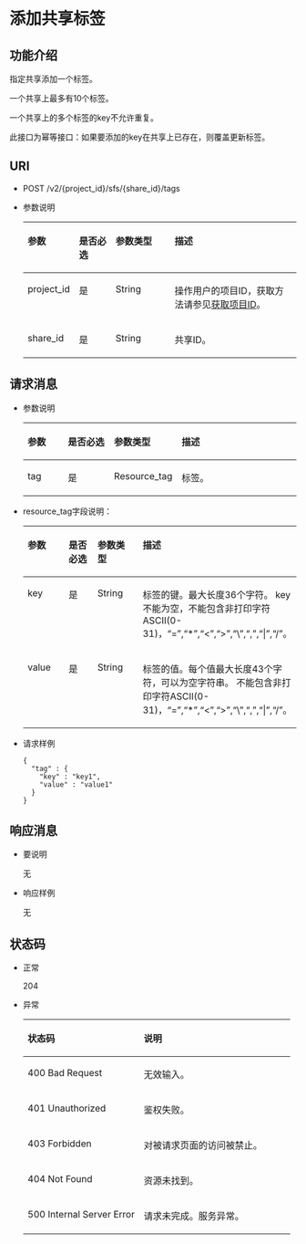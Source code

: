 # 添加共享标签<a name="ZH-CN_TOPIC_0171853653"></a>

## 功能介绍<a name="section10684447163819"></a>

指定共享添加一个标签。

一个共享上最多有10个标签。

一个共享上的多个标签的key不允许重复。

此接口为幂等接口：如果要添加的key在共享上已存在，则覆盖更新标签。

## URI<a name="section1665327514513"></a>

-   POST /v2/\{project\_id\}/sfs/\{share\_id\}/tags
-   参数说明

    <a name="table22021759152019"></a>
    <table><thead align="left"><tr id="row16139965152019"><th class="cellrowborder" valign="top" width="18.56%" id="mcps1.1.5.1.1"><p id="p17124101410431"><a name="p17124101410431"></a><a name="p17124101410431"></a>参数</p>
    </th>
    <th class="cellrowborder" valign="top" width="13.4%" id="mcps1.1.5.1.2"><p id="p1612415146430"><a name="p1612415146430"></a><a name="p1612415146430"></a>是否必选</p>
    </th>
    <th class="cellrowborder" valign="top" width="21.65%" id="mcps1.1.5.1.3"><p id="p312416148432"><a name="p312416148432"></a><a name="p312416148432"></a>参数类型</p>
    </th>
    <th class="cellrowborder" valign="top" width="46.39%" id="mcps1.1.5.1.4"><p id="p3124181464318"><a name="p3124181464318"></a><a name="p3124181464318"></a>描述</p>
    </th>
    </tr>
    </thead>
    <tbody><tr id="row55089343152019"><td class="cellrowborder" valign="top" width="18.56%" headers="mcps1.1.5.1.1 "><p id="p1781134044818"><a name="p1781134044818"></a><a name="p1781134044818"></a>project_id</p>
    </td>
    <td class="cellrowborder" valign="top" width="13.4%" headers="mcps1.1.5.1.2 "><p id="p59952126152019"><a name="p59952126152019"></a><a name="p59952126152019"></a>是</p>
    </td>
    <td class="cellrowborder" valign="top" width="21.65%" headers="mcps1.1.5.1.3 "><p id="p24284048152019"><a name="p24284048152019"></a><a name="p24284048152019"></a>String</p>
    </td>
    <td class="cellrowborder" valign="top" width="46.39%" headers="mcps1.1.5.1.4 "><p id="p20850895152019"><a name="p20850895152019"></a><a name="p20850895152019"></a>操作用户的项目ID，获取方法请参见<a href="获取项目ID.md">获取项目ID</a>。</p>
    </td>
    </tr>
    <tr id="row3119103219486"><td class="cellrowborder" valign="top" width="18.56%" headers="mcps1.1.5.1.1 "><p id="p1011933217487"><a name="p1011933217487"></a><a name="p1011933217487"></a>share_id</p>
    </td>
    <td class="cellrowborder" valign="top" width="13.4%" headers="mcps1.1.5.1.2 "><p id="p18120163210481"><a name="p18120163210481"></a><a name="p18120163210481"></a>是</p>
    </td>
    <td class="cellrowborder" valign="top" width="21.65%" headers="mcps1.1.5.1.3 "><p id="p11120113294813"><a name="p11120113294813"></a><a name="p11120113294813"></a>String</p>
    </td>
    <td class="cellrowborder" valign="top" width="46.39%" headers="mcps1.1.5.1.4 "><p id="p13120143211489"><a name="p13120143211489"></a><a name="p13120143211489"></a>共享ID。</p>
    </td>
    </tr>
    </tbody>
    </table>


## 请求消息<a name="section5063604914513"></a>

-   参数说明

    <a name="table1836815510524"></a>
    <table><thead align="left"><tr id="row1137265565217"><th class="cellrowborder" valign="top" width="16.33%" id="mcps1.1.5.1.1"><p id="p9445335122519"><a name="p9445335122519"></a><a name="p9445335122519"></a>参数</p>
    </th>
    <th class="cellrowborder" valign="top" width="19.39%" id="mcps1.1.5.1.2"><p id="p194456353258"><a name="p194456353258"></a><a name="p194456353258"></a>是否必选</p>
    </th>
    <th class="cellrowborder" valign="top" width="12.24%" id="mcps1.1.5.1.3"><p id="p12445335152517"><a name="p12445335152517"></a><a name="p12445335152517"></a>参数类型</p>
    </th>
    <th class="cellrowborder" valign="top" width="52.04%" id="mcps1.1.5.1.4"><p id="p1344583582512"><a name="p1344583582512"></a><a name="p1344583582512"></a>描述</p>
    </th>
    </tr>
    </thead>
    <tbody><tr id="row8379125520523"><td class="cellrowborder" valign="top" width="16.33%" headers="mcps1.1.5.1.1 "><p id="p13380755115210"><a name="p13380755115210"></a><a name="p13380755115210"></a>tag</p>
    </td>
    <td class="cellrowborder" valign="top" width="19.39%" headers="mcps1.1.5.1.2 "><p id="p1038255513523"><a name="p1038255513523"></a><a name="p1038255513523"></a>是</p>
    </td>
    <td class="cellrowborder" valign="top" width="12.24%" headers="mcps1.1.5.1.3 "><p id="p18383165518521"><a name="p18383165518521"></a><a name="p18383165518521"></a>Resource_tag</p>
    </td>
    <td class="cellrowborder" valign="top" width="52.04%" headers="mcps1.1.5.1.4 "><p id="p938455505218"><a name="p938455505218"></a><a name="p938455505218"></a>标签。</p>
    </td>
    </tr>
    </tbody>
    </table>

-   resource\_tag字段说明：

    <a name="table14385185545214"></a>
    <table><thead align="left"><tr id="row5389135517522"><th class="cellrowborder" valign="top" width="17.171717171717173%" id="mcps1.1.5.1.1"><p id="p102581042162519"><a name="p102581042162519"></a><a name="p102581042162519"></a>参数</p>
    </th>
    <th class="cellrowborder" valign="top" width="13.131313131313133%" id="mcps1.1.5.1.2"><p id="p1027318421254"><a name="p1027318421254"></a><a name="p1027318421254"></a>是否必选</p>
    </th>
    <th class="cellrowborder" valign="top" width="19.191919191919194%" id="mcps1.1.5.1.3"><p id="p327312421253"><a name="p327312421253"></a><a name="p327312421253"></a>参数类型</p>
    </th>
    <th class="cellrowborder" valign="top" width="50.505050505050505%" id="mcps1.1.5.1.4"><p id="p227312429253"><a name="p227312429253"></a><a name="p227312429253"></a>描述</p>
    </th>
    </tr>
    </thead>
    <tbody><tr id="row10396165515211"><td class="cellrowborder" valign="top" width="17.171717171717173%" headers="mcps1.1.5.1.1 "><p id="p7397185512522"><a name="p7397185512522"></a><a name="p7397185512522"></a>key</p>
    </td>
    <td class="cellrowborder" valign="top" width="13.131313131313133%" headers="mcps1.1.5.1.2 "><p id="p19398125516523"><a name="p19398125516523"></a><a name="p19398125516523"></a>是</p>
    </td>
    <td class="cellrowborder" valign="top" width="19.191919191919194%" headers="mcps1.1.5.1.3 "><p id="p18399255165215"><a name="p18399255165215"></a><a name="p18399255165215"></a>String</p>
    </td>
    <td class="cellrowborder" valign="top" width="50.505050505050505%" headers="mcps1.1.5.1.4 "><p id="p14400185515528"><a name="p14400185515528"></a><a name="p14400185515528"></a>标签的键。最大长度36个字符。 key不能为空，不能包含非打印字符ASCII(0-31)，“=”,“*”,“&lt;”,“&gt;”,“\”,“,”,“|”,“/”。</p>
    </td>
    </tr>
    <tr id="row144011055105210"><td class="cellrowborder" valign="top" width="17.171717171717173%" headers="mcps1.1.5.1.1 "><p id="p144021355135210"><a name="p144021355135210"></a><a name="p144021355135210"></a>value</p>
    </td>
    <td class="cellrowborder" valign="top" width="13.131313131313133%" headers="mcps1.1.5.1.2 "><p id="p1640495512522"><a name="p1640495512522"></a><a name="p1640495512522"></a>是</p>
    </td>
    <td class="cellrowborder" valign="top" width="19.191919191919194%" headers="mcps1.1.5.1.3 "><p id="p16405255185213"><a name="p16405255185213"></a><a name="p16405255185213"></a>String</p>
    </td>
    <td class="cellrowborder" valign="top" width="50.505050505050505%" headers="mcps1.1.5.1.4 "><p id="p240685517526"><a name="p240685517526"></a><a name="p240685517526"></a>标签的值。每个值最大长度43个字符，可以为空字符串。 不能包含非打印字符ASCII(0-31)，“=”,“*”,“&lt;”,“&gt;”,“\”,“,”,“|”,“/”。</p>
    </td>
    </tr>
    </tbody>
    </table>

-   请求样例

    ```
    {
      "tag" : {
        "key" : "key1",
        "value" : "value1"
      }
    }
    ```


## 响应消息<a name="section6408307814513"></a>

-   要说明

    无


-   响应样例

    无


## 状态码<a name="section4959408514513"></a>

-   正常

    204

-   异常

    <a name="table6245403714513"></a>
    <table><thead align="left"><tr id="row1507735814513"><th class="cellrowborder" valign="top" width="43.43%" id="mcps1.1.3.1.1"><p id="p1330652014513"><a name="p1330652014513"></a><a name="p1330652014513"></a>状态码</p>
    </th>
    <th class="cellrowborder" valign="top" width="56.57%" id="mcps1.1.3.1.2"><p id="p408636314513"><a name="p408636314513"></a><a name="p408636314513"></a>说明</p>
    </th>
    </tr>
    </thead>
    <tbody><tr id="row3477393214513"><td class="cellrowborder" valign="top" width="43.43%" headers="mcps1.1.3.1.1 "><p id="p6522508214513"><a name="p6522508214513"></a><a name="p6522508214513"></a>400 Bad Request</p>
    </td>
    <td class="cellrowborder" valign="top" width="56.57%" headers="mcps1.1.3.1.2 "><p id="p4874025614513"><a name="p4874025614513"></a><a name="p4874025614513"></a>无效输入。</p>
    </td>
    </tr>
    <tr id="row3600912414513"><td class="cellrowborder" valign="top" width="43.43%" headers="mcps1.1.3.1.1 "><p id="p3105792214513"><a name="p3105792214513"></a><a name="p3105792214513"></a>401 Unauthorized</p>
    </td>
    <td class="cellrowborder" valign="top" width="56.57%" headers="mcps1.1.3.1.2 "><p id="p3266375714513"><a name="p3266375714513"></a><a name="p3266375714513"></a>鉴权失败。</p>
    </td>
    </tr>
    <tr id="row2553835814513"><td class="cellrowborder" valign="top" width="43.43%" headers="mcps1.1.3.1.1 "><p id="p5534113514513"><a name="p5534113514513"></a><a name="p5534113514513"></a>403 Forbidden</p>
    </td>
    <td class="cellrowborder" valign="top" width="56.57%" headers="mcps1.1.3.1.2 "><p id="p5344692014513"><a name="p5344692014513"></a><a name="p5344692014513"></a>对被请求页面的访问被禁止。</p>
    </td>
    </tr>
    <tr id="row1126023214513"><td class="cellrowborder" valign="top" width="43.43%" headers="mcps1.1.3.1.1 "><p id="p3966357214513"><a name="p3966357214513"></a><a name="p3966357214513"></a>404 Not Found</p>
    </td>
    <td class="cellrowborder" valign="top" width="56.57%" headers="mcps1.1.3.1.2 "><p id="p5863278914513"><a name="p5863278914513"></a><a name="p5863278914513"></a>资源未找到。</p>
    </td>
    </tr>
    <tr id="row1011562214513"><td class="cellrowborder" valign="top" width="43.43%" headers="mcps1.1.3.1.1 "><p id="p1405905414513"><a name="p1405905414513"></a><a name="p1405905414513"></a>500 Internal Server Error</p>
    </td>
    <td class="cellrowborder" valign="top" width="56.57%" headers="mcps1.1.3.1.2 "><p id="p6504160314513"><a name="p6504160314513"></a><a name="p6504160314513"></a>请求未完成。服务异常。</p>
    </td>
    </tr>
    </tbody>
    </table>


